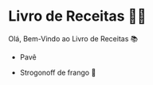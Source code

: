 # Livro de Receitas :woman_cook:

Olá, Bem-Vindo ao Livro de Receitas :books:

- Pavê

-  Strogonoff de frango :chicken:
